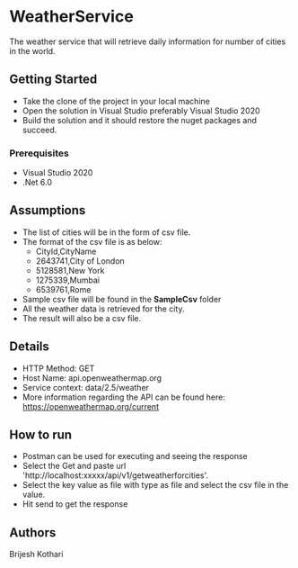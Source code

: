 # WeatherService

The weather service that will retrieve daily information for number of cities in the world. 

## Getting Started

- Take the clone of the project in your local machine
- Open the solution in Visual Studio preferably Visual Studio 2020
- Build the solution and it should restore the nuget packages and succeed.

### Prerequisites

- Visual Studio 2020
- .Net 6.0

## Assumptions
- The list of cities will be in the form of csv file.
- The format of the csv file is as below:
   - CityId,CityName
   - 2643741,City of London
   - 5128581,New York
   - 1275339,Mumbai
   - 6539761,Rome
- Sample csv file will be found in the <b>SampleCsv</b> folder
- All the weather data is retrieved for the city. 
- The result will also be a csv file.


## Details
- HTTP Method: GET
- Host Name: api.openweathermap.org
- Service context: data/2.5/weather
- More information regarding the API can be found here: https://openweathermap.org/current

## How to run
- Postman can be used for executing and seeing the response
- Select the Get and paste url 'http://localhost:xxxxx/api/v1/getweatherforcities'.  
- Select the key value as file with type as file and select the csv file in the value.
- Hit send to get the response

## Authors
   Brijesh Kothari

